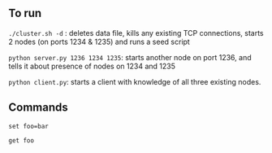 ## To run

`./cluster.sh -d` : deletes data file, kills any existing TCP connections, starts 2 nodes (on ports 1234 & 1235) and runs a seed script

`python server.py 1236 1234 1235`: starts another node on port 1236, and tells it about presence of nodes on 1234 and 1235

`python client.py`: starts a client with knowledge of all three existing nodes.


## Commands

`set foo=bar`

`get foo`

